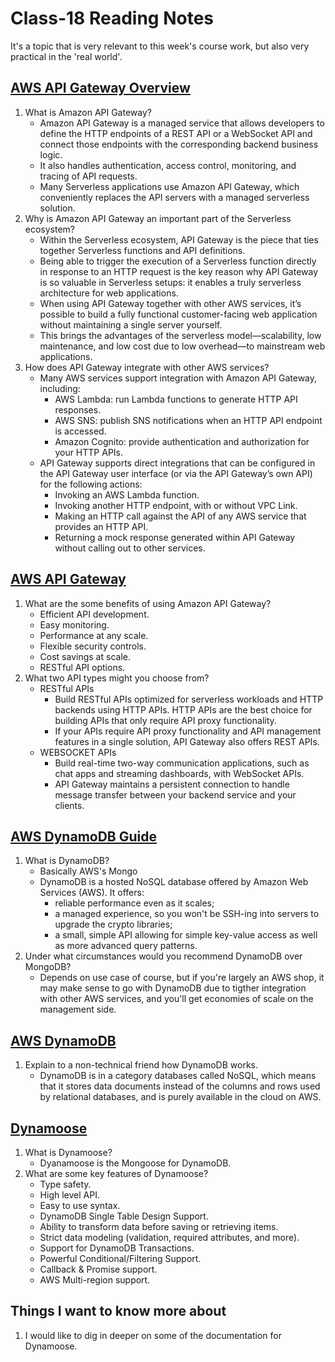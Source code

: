 # Class-18 Reading Notes

It's a topic that is very relevant to this week's course work, but also very practical in the 'real world'.

## [AWS API Gateway Overview](https://www.serverless.com/guides/amazon-api-gateway)

1. What is Amazon API Gateway?
    * Amazon API Gateway is a managed service that allows developers to define the HTTP endpoints of a REST API or a WebSocket API and connect those endpoints with the corresponding backend business logic.
    * It also handles authentication, access control, monitoring, and tracing of API requests.
    * Many Serverless applications use Amazon API Gateway, which conveniently replaces the API servers with a managed serverless solution.
2. Why is Amazon API Gateway an important part of the Serverless ecosystem?
    * Within the Serverless ecosystem, API Gateway is the piece that ties together Serverless functions and API definitions.
    * Being able to trigger the execution of a Serverless function directly in response to an HTTP request is the key reason why API Gateway is so valuable in Serverless setups: it enables a truly serverless architecture for web applications.
    * When using API Gateway together with other AWS services, it’s possible to build a fully functional customer-facing web application without maintaining a single server yourself.
    * This brings the advantages of the serverless model—scalability, low maintenance, and low cost due to low overhead—to mainstream web applications.
3. How does API Gateway integrate with other AWS services?
    * Many AWS services support integration with Amazon API Gateway, including:
      * AWS Lambda: run Lambda functions to generate HTTP API responses.
      * AWS SNS: publish SNS notifications when an HTTP API endpoint is accessed.
      * Amazon Cognito: provide authentication and authorization for your HTTP APIs.
    * API Gateway supports direct integrations that can be configured in the API Gateway user interface (or via the API Gateway’s own API) for the following actions:
      * Invoking an AWS Lambda function.
      * Invoking another HTTP endpoint, with or without VPC Link.
      * Making an HTTP call against the API of any AWS service that provides an HTTP API.
      * Returning a mock response generated within API Gateway without calling out to other services.

## [AWS API Gateway](https://aws.amazon.com/api-gateway/)

1. What are the some benefits of using Amazon API Gateway?
    * Efficient API development.
    * Easy monitoring.
    * Performance at any scale.
    * Flexible security controls.
    * Cost savings at scale.
    * RESTful API options.
2. What two API types might you choose from?
    * RESTful APIs
      * Build RESTful APIs optimized for serverless workloads and HTTP backends using HTTP APIs. HTTP APIs are the best choice for building APIs that only require API proxy functionality.
      * If your APIs require API proxy functionality and API management features in a single solution, API Gateway also offers REST APIs.
    * WEBSOCKET APIs
      * Build real-time two-way communication applications, such as chat apps and streaming dashboards, with WebSocket APIs.
      * API Gateway maintains a persistent connection to handle message transfer between your backend service and your clients.

## [AWS DynamoDB Guide](https://www.dynamodbguide.com/what-is-dynamo-db/)

1. What is DynamoDB?
    * Basically AWS's Mongo
    * DynamoDB is a hosted NoSQL database offered by Amazon Web Services (AWS). It offers:
      * reliable performance even as it scales;
      * a managed experience, so you won't be SSH-ing into servers to upgrade the crypto libraries;
      * a small, simple API allowing for simple key-value access as well as more advanced query patterns.
2. Under what circumstances would you recommend DynamoDB over MongoDB?
    * Depends on use case of course, but if you're largely an AWS shop, it may make sense to go with DynamoDB due to tigther integration with other AWS services, and you'll get economies of scale on the management side.

## [AWS DynamoDB](https://aws.amazon.com/dynamodb/)

1. Explain to a non-technical friend how DynamoDB works.
    * DynamoDB is in a category databases called NoSQL, which means that it stores data documents instead of the columns and rows used by relational databases, and is purely available in the cloud on AWS.

## [Dynamoose](https://dynamoosejs.com/getting_started/Introduction)

1. What is Dynamoose?
    * Dyanamoose is the Mongoose for DynamoDB.
2. What are some key features of Dynamoose?
    * Type safety.
    * High level API.
    * Easy to use syntax.
    * DynamoDB Single Table Design Support.
    * Ability to transform data before saving or retrieving items.
    * Strict data modeling (validation, required attributes, and more).
    * Support for DynamoDB Transactions.
    * Powerful Conditional/Filtering Support.
    * Callback & Promise support.
    * AWS Multi-region support.

## Things I want to know more about

1. I would like to dig in deeper on some of the documentation for Dynamoose.